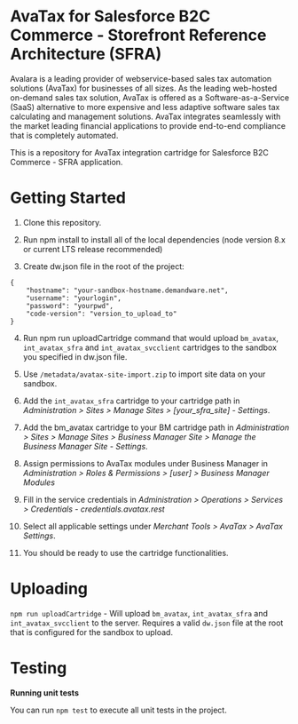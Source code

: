 # AvaTax for Salesforce B2C Commerce - Storefront Reference Architecture (SFRA)

Avalara is a leading provider of webservice-based sales tax automation solutions (AvaTax) for businesses of all sizes.
As the leading web-hosted on-demand sales tax solution, AvaTax is offered as a Software-as-a-Service (SaaS) alternative to more expensive and less adaptive software sales tax calculating and management solutions.
AvaTax integrates seamlessly with the market leading financial applications to provide end-to-end compliance that is completely automated.

This is a repository for AvaTax integration cartridge for Salesforce B2C Commerce - SFRA application.

# Getting Started

1. Clone this repository.

2. Run npm install to install all of the local dependencies (node version 8.x or current LTS release recommended)

3. Create dw.json file in the root of the project:

```
{
    "hostname": "your-sandbox-hostname.demandware.net",
    "username": "yourlogin",
    "password": "yourpwd",
    "code-version": "version_to_upload_to"
}
```

4. Run npm run uploadCartridge command that would upload `bm_avatax`, `int_avatax_sfra` and `int_avatax_svcclient` cartridges to the sandbox you specified in dw.json file.

5. Use `/metadata/avatax-site-import.zip` to import site data on your sandbox.

6. Add the `int_avatax_sfra` cartridge to your cartridge path in _Administration > Sites > Manage Sites > [your_sfra_site] - Settings_.

7. Add the bm_avatax cartridge to your BM cartridge path in _Administration > Sites > Manage Sites > Business Manager Site > Manage the Business Manager Site - Settings_.

8. Assign permissions to AvaTax modules under Business Manager in _Administration > Roles & Permissions > [user] > Business Manager Modules_

9. Fill in the service credentials in _Administration > Operations > Services > Credentials - credentials.avatax.rest_

10. Select all applicable settings under _Merchant Tools > AvaTax > AvaTax Settings_.

11. You should be ready to use the cartridge functionalities.

# Uploading

`npm run uploadCartridge` - Will upload `bm_avatax`, `int_avatax_sfra` and `int_avatax_svcclient` to the server. Requires a valid `dw.json` file at the root that is configured for the sandbox to upload.

# Testing

**Running unit tests**

You can run `npm test` to execute all unit tests in the project.
